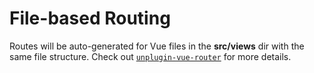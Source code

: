 # File-based Routing

Routes will be auto-generated for Vue files in the  **src/views** dir with the same file structure.
Check out [`unplugin-vue-router`](https://github.com/posva/unplugin-vue-router) for more details.

